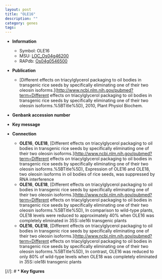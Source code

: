 ```yaml
---
layout: post
title: "OLE16"
description: ""
category: genes
tags: 
---
```


* **Information**  
    + Symbol: OLE16  
    + MSU: [LOC_Os04g46200](http://rice.uga.edu/cgi-bin/ORF_infopage.cgi?orf=LOC_Os04g46200)  
    + RAPdb: [Os04g0546500](http://rapdb.dna.affrc.go.jp/viewer/gbrowse_details/irgsp1?name=Os04g0546500)  

* **Publication**  
    + [Different effects on triacylglycerol packaging to oil bodies in transgenic rice seeds by specifically eliminating one of their two oleosin isoforms.](http://www.ncbi.nlm.nih.gov/pubmed?term=Different effects on triacylglycerol packaging to oil bodies in transgenic rice seeds by specifically eliminating one of their two oleosin isoforms.%5BTitle%5D), 2010, Plant Physiol Biochem.

* **Genbank accession number**  

* **Key message**  

* **Connection**  
    + __OLE16__, __OLE18__, [Different effects on triacylglycerol packaging to oil bodies in transgenic rice seeds by specifically eliminating one of their two oleosin isoforms.](http://www.ncbi.nlm.nih.gov/pubmed?term=Different effects on triacylglycerol packaging to oil bodies in transgenic rice seeds by specifically eliminating one of their two oleosin isoforms.%5BTitle%5D), Expression of OLE16 and OLE18, two oleosin isoforms in oil bodies of rice seeds, was suppressed by RNA interference
    + __OLE16__, __OLE18__, [Different effects on triacylglycerol packaging to oil bodies in transgenic rice seeds by specifically eliminating one of their two oleosin isoforms.](http://www.ncbi.nlm.nih.gov/pubmed?term=Different effects on triacylglycerol packaging to oil bodies in transgenic rice seeds by specifically eliminating one of their two oleosin isoforms.%5BTitle%5D),  In comparison to wild-type plants, OLE18 levels were reduced to approximately 40% when OLE16 was completely eliminated in 35S::ole16i transgenic plants
    + __OLE16__, __OLE18__, [Different effects on triacylglycerol packaging to oil bodies in transgenic rice seeds by specifically eliminating one of their two oleosin isoforms.](http://www.ncbi.nlm.nih.gov/pubmed?term=Different effects on triacylglycerol packaging to oil bodies in transgenic rice seeds by specifically eliminating one of their two oleosin isoforms.%5BTitle%5D),  In contrast, OLE16 was reduced to only 80% of wild-type levels when OLE18 was completely eliminated in 35S::ole18i transgenic plants

[//]: # * **Key figures**  



